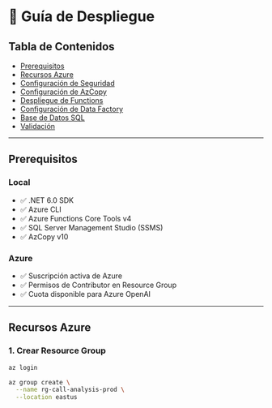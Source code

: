# 🚀 Guía de Despliegue

## Tabla de Contenidos
- [Prerequisitos](#prerequisitos)
- [Recursos Azure](#recursos-azure)
- [Configuración de Seguridad](#configuración-de-seguridad)
- [Configuración de AzCopy](#configuración-de-azcopy)
- [Despliegue de Functions](#despliegue-de-functions)
- [Configuración de Data Factory](#configuración-de-data-factory)
- [Base de Datos SQL](#base-de-datos-sql)
- [Validación](#validación)

---

## Prerequisitos

### Local
- ✅ .NET 6.0 SDK
- ✅ Azure CLI
- ✅ Azure Functions Core Tools v4
- ✅ SQL Server Management Studio (SSMS)
- ✅ AzCopy v10

### Azure
- ✅ Suscripción activa de Azure
- ✅ Permisos de Contributor en Resource Group
- ✅ Cuota disponible para Azure OpenAI

---

## Recursos Azure

### 1. Crear Resource Group

```bash
az login

az group create \
  --name rg-call-analysis-prod \
  --location eastus